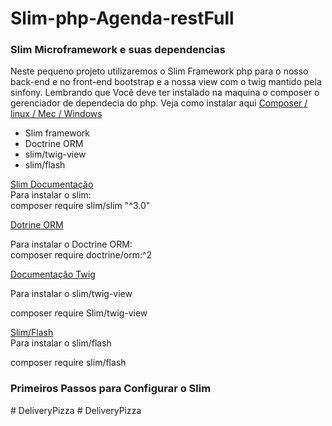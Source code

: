 # Slim-php-Agenda-restFull
<h3>Slim Microframework e suas dependencias</h3>
<p>
    Neste pequeno projeto utilizaremos o Slim Framework php para o nosso back-end
    e no front-end bootstrap e a nossa view com o twig mantido pela sinfony. Lembrando que
    Vocẽ deve ter instalado na maquina o composer o gerenciador de dependecia do php.
    Veja como instalar aqui <a href="https://getcomposer.org/doc/00-intro.md#installation-linux-unix-macos">Composer / linux / Mec / Windows</a>
</p>
<ul>
    <li>Slim framework</li>
    <li>Doctrine ORM</li>
    <li>slim/twig-view</li>
    <li> slim/flash </li>
   
</ul>

<div>
<p>
<a href="http://www.slimframework.com/docs/v3/tutorial/first-app.html">Slim Documentação</a><br>
Para instalar o slim:<br>
composer require slim/slim "^3.0"
</p>

<p>
<a href="https://www.doctrine-project.org/projects/doctrine-orm/en/current/tutorials/getting-started.html">Dotrine ORM</a>

Para instalar o Doctrine ORM:<br>
composer require doctrine/orm:^2 


</p>


<p><a href="https://twig.symfony.com/doc/2.x/">Documentação Twig</a>

Para instalar o slim/twig-view
<br>

composer require Slim/twig-view 

</p>

<p>
<a href="http://www.slimframework.com/docs/v3/features/flash.html">Slim/Flash</a><br>
Para instalar o slim/flash

composer require slim/flash


</p>

<div>

<h3>Primeiros Passos para Configurar o Slim</h3>

<div>






</div># DeliveryPizza
# DeliveryPizza
